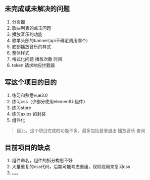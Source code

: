 ## 未完成或未解决的问题
1.  分页器
2.  歌曲列表的点击问题
3.  播放音乐的功能
4.  歌单头部的banner(api不确定调用哪个)
5.  底部播放音乐的样式
6.  整体样式
7.  格式化问题  播放次数 时间
8.  token 请求响应拦截器

## 写这个项目的目的
1.  练习和熟悉vue3.0
2.  练习css（少部分使用elementUI组件）
3.  练习store
4.  练习axios 的封装
5.  组件化
>  因此，这个项目完成的功能不多，最多包括登录退出 播放音乐 查询

## 目前项目的缺点
1.  组件命名，组件的拆分构思不好
2.  大量重复的css代码，后期可能考虑重组，现阶段用来复习css
3.  。。。

